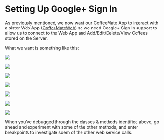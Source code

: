 # Setting Up Google+ Sign In

As previously mentioned, we now want our CoffeeMate App to interact with a sister Web App (<a href="http://coffeemateweb.herokuapp.com">CoffeeMateWeb</a>) so we need Google+ Sign In support to allow us to connect to the Web App and Add/Edit/Delete/View Coffees stored on the Server.

What we want is something like this:

![](../img/lab0602.png)

![](../img/lab0603.png)

![](../img/lab0604.png)

![](../img/lab0605.png)

![](../img/lab0606.png)

![](../img/lab0607.png)

![](../img/lab0608.png)

When you've debugged through the classes & methods identified above, go ahead and experiment with some of the other methods, and enter breakpoints to investigate soem of the other web service calls.


